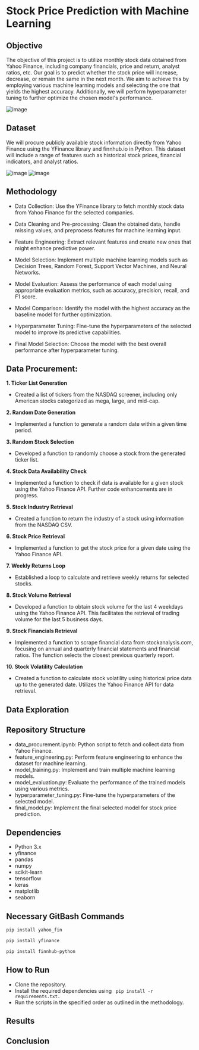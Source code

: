 # Stock Price Prediction with Machine Learning

## Objective
The objective of this project is to utilize monthly stock data obtained from Yahoo Finance, including company financials, price and return, analyst ratios, etc. Our goal is to predict whether the stock price will increase, decrease, or remain the same in the next month. We aim to achieve this by employing various machine learning models and selecting the one that yields the highest accuracy. Additionally, we will perform hyperparameter tuning to further optimize the chosen model's performance.

![image](https://github.com/gayajohn/project-4-group-5/assets/135666038/1ee1d17b-b082-4bea-be85-d193cc69cba3)

## Dataset
We will procure publicly available stock information directly from Yahoo Finance using the YFinance library and finnhub.io in Python. This dataset will include a range of features such as historical stock prices, financial indicators, and analyst ratios.

![image](https://github.com/gayajohn/project-4-group-5/assets/135666038/338e4033-5d0c-452c-82dc-5a58770e9bd6)
![image](https://github.com/gayajohn/project-4-group-5/assets/135666038/0bd00e12-a6a5-4494-90a9-4b99b69364bf)

## Methodology
- Data Collection: Use the YFinance library to fetch monthly stock data from Yahoo Finance for the selected companies.

- Data Cleaning and Pre-processing: Clean the obtained data, handle missing values, and preprocess features for machine learning input.

- Feature Engineering: Extract relevant features and create new ones that might enhance predictive power.

- Model Selection: Implement multiple machine learning models such as Decision Trees, Random Forest, Support Vector Machines, and Neural Networks.

- Model Evaluation: Assess the performance of each model using appropriate evaluation metrics, such as accuracy, precision, recall, and F1 score.

- Model Comparison: Identify the model with the highest accuracy as the baseline model for further optimization.

- Hyperparameter Tuning: Fine-tune the hyperparameters of the selected model to improve its predictive capabilities.

- Final Model Selection: Choose the model with the best overall performance after hyperparameter tuning.

## Data Procurement:

**1. Ticker List Generation**

- Created a list of tickers from the NASDAQ screener, including only American stocks categorized as mega, large, and mid-cap.

**2. Random Date Generation**

- Implemented a function to generate a random date within a given time period.

**3. Random Stock Selection**

- Developed a function to randomly choose a stock from the generated ticker list.

**4. Stock Data Availability Check**

- Implemented a function to check if data is available for a given stock using the Yahoo Finance API. Further code enhancements are in progress.

**5. Stock Industry Retrieval**

- Created a function to return the industry of a stock using information from the NASDAQ CSV.

**6. Stock Price Retrieval**

- Implemented a function to get the stock price for a given date using the Yahoo Finance API.

**7. Weekly Returns Loop**

- Established a loop to calculate and retrieve weekly returns for selected stocks.

**8. Stock Volume Retrieval**

- Developed a function to obtain stock volume for the last 4 weekdays using the Yahoo Finance API. This facilitates the retrieval of trading volume for the last 5 business days.

**9. Stock Financials Retrieval**

- Implemented a function to scrape financial data from stockanalysis.com, focusing on annual and quarterly financial statements and financial ratios. The function selects the closest previous quarterly report.

**10. Stock Volatility Calculation**

- Created a function to calculate stock volatility using historical price data up to the generated date. Utilizes the Yahoo Finance API for data retrieval.

## Data Exploration 


## Repository Structure
- data_procurement.ipynb: Python script to fetch and collect data from Yahoo Finance.
- feature_engineering.py: Perform feature engineering to enhance the dataset for machine learning.
- model_training.py: Implement and train multiple machine learning models.
- model_evaluation.py: Evaluate the performance of the trained models using various metrics.
- hyperparameter_tuning.py: Fine-tune the hyperparameters of the selected model.
- final_model.py: Implement the final selected model for stock price prediction.

## Dependencies

- Python 3.x
- yfinance
- pandas
- numpy
- scikit-learn
- tensorflow
- keras
- matplotlib
- seaborn

## Necessary GitBash Commands

```bash
pip install yahoo_fin
```

```bash
pip install yfinance
```

```bash
pip install finnhub-python
```

## How to Run
- Clone the repository.
- Install the required dependencies using ``` pip install -r requirements.txt.``` 
- Run the scripts in the specified order as outlined in the methodology.

## Results


## Conclusion
